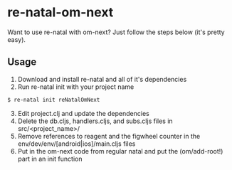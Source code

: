 # re-natal-om-next

Want to use re-natal with om-next?  Just follow the steps below (it's pretty easy).  

## Usage
1. Download and install re-natal and all of it's dependencies
2. Run re-natal init with your project name
```sh
$ re-natal init reNatalOmNext
```
3. Edit project.clj and update the dependencies 
4. Delete the db.cljs, handlers.cljs, and subs.cljs files in src/<project_name>/
5. Remove references to reagent and the figwheel counter in the env/dev/env/[android|ios]/main.cljs files
6. Put in the om-next code from regular natal and put the (om/add-root!) part in an init function

